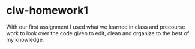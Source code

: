 # clw-homework1
With our first assignment I used what we learned in class and precourse work to look over the code given to edit, clean and organize to the best of my knowledge.
